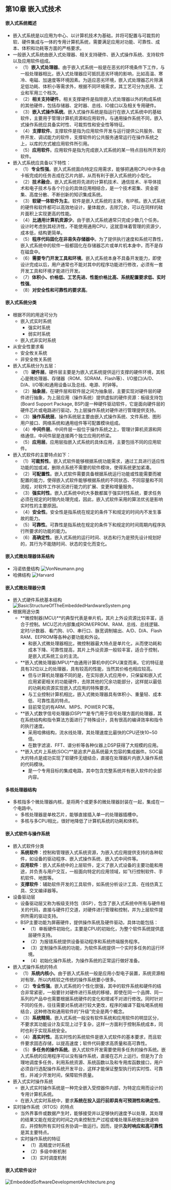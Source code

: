 ## 第10章 嵌入式技术
#### 嵌入式系统概述
- 嵌入式系统是以应用为中心、以计算机技术为基础，并将可配置与可裁剪的软、硬件集成与一体的专用计算机系统，需要满足应用对功能、可靠性、成本、体积和功耗等方面的严格要求。
- 一般嵌入式系统由嵌入式处理器、相关支持硬件、嵌入式操作系统、支持软件以及应用软件组成。
	- （1）**嵌入式处理器**。由于嵌入式系统一般是在恶劣的环境条件下工作，与一般处理器相比，嵌入式处理器应可抵抗恶劣环境的影响，比如高温、寒冷、电磁、加速度等环境因素。为适应恶劣环境，嵌入式处理器芯片除满足低功耗、体积小等需求外，根据不同环境需求，其工艺可分为民用、工业和军用三个档次。
	- （2）**相关支持硬件**。相关支撑硬件是指除嵌入式处理器以外的构成系统的其他硬件，包括存储器、定时器、总线、IO接口以及相关专用硬件。
	- （3）**嵌入式操作系统**。嵌入式操作系统是指运行在嵌入式系统中的基础软件，主要用于管理计算机资源和应用软件。与通用操作系统不同，嵌入式操作系统应具备实时性、可裁剪性和安全性等特征。
	- （4）**支撑软件**。支撑软件是指为应用软件开发与运行提供公共服务、软件开发、调试能力的软件，支撑软件的公共服务通常运行在操作系统之上，以库的方式被应用软件所引用。
	- （5）**应用软件**。应用软件是指为完成嵌入式系统的某一特点目标所开发的软件。
- 嵌入式系统应具备以下特性：
	- （1）**专业性强**。嵌入式系统面向特定应用需求，能够把通用CPU中许多由卡板完成的任务吉成在芯片内部，从而有利于嵌入式系统的小型化。
	- （2）**技术融合**。嵌入式系统将先进的计算机技术、通信技术、半导体技术和电子技术与各个行业的具体应用相结合，是一个技术密集、资金密集、高度分散、不断创新的知识集成系统。
	- （3）**软硬一体软件为主**。软件是嵌入式系统的主体，有IP核。嵌入式系统的硬件和软件都可以高效地设计，量体裁衣，去除冗余，可以在同样的硅片面积上实现更高的性能。
	- （4）**比通用计算机资源少**。由于嵌入式系统通常只完成少数几个任务。设计时考虑到其经济性，不能使用通用CPU，这就意味着管理的资源少，成本低，结构更简单。
	- （5）**程序代码固化在非易失存储器中**。为了提供执行速度和系统可靠性，嵌入式系统中的软件一般都固化在存储器芯片或单片机本身中，而不是存在磁盘中。
	- （6）**需要专门开发工具和环境**。嵌入式系统本身不具备开发能力，即使设计完成以后，用户通常也不能对其中的程序功能进行修改，必须有一套开发工具和环境才能进行开发。
	- （7）**体积小、价格低、工艺先进、性能价格比高、系统配置要求低、实时性强**。
	- （8）**对安全性和可靠性的要求高**。
#### 嵌入式系统分类
- 根据不同的用途可分为
	- 嵌入式实时系统
		- 强实时系统
		- 弱实时系统
	- 嵌入式非实时系统
- 从安全性要求看
	- 安全攸关系统
	- 非安全攸关系统
- 嵌入式系统分为五层：
	- （1）**硬件层**。硬件层主要是为嵌入式系统提供运行支撑的硬件环境，其核心是微处理器、存储器（ROM、SDRAM、Flash等）、I/O接口(A/D、D/A、I/O等)和通用设备以及总线、电源、时钟等。
	- （2）**抽象层**。在硬件层和软件层之间为抽象层，主要实现对硬件层的硬件进行抽象，为上层应用（操作系统）提供虚拟的硬件资源：板级支持包(Board Support Package, BSP)是一种硬件驱动软件，它是面向硬件层的硬件芯片或电路进行驱动，为上层操作系统对硬件进行管理提供支持。
	- （3）**操作系统层**。操作系统层主要由嵌入式操作系统、文件系统、图形用户接口、网络系统和通用组件等可配置模块组成。
	- （4）**中间件层**。中间件层一般位于操作系统之上，管理计算机资源和网络通信，中间件层是连接两个独立应用的桥梁。
	- （5）**应用层**。应用层指嵌入式系统的具体应用，主要包括不同的应用软件。
- 嵌入式软件的主要特点如下：
	- （1）**可裁剪性**。嵌入式软件能够根据系统功能需求，通过工具进行适应性功能的加或减，删除点系统不需要的软件模块，使得系统更加紧凑。
	- （2）**可配置性**。嵌入式软件需要具备根据系统运行功能或性能需要而被配置的能力，使得嵌入式软件能够根据系统的不同状态、不同容量和不同流程，对软件工作状况进行能力的扩展、变更和增量服务。
	- （3）**强实时性**。嵌入式系统中的大多数都属于强实时性系统，要求任务必须在规定的时限内处理完成，因此，嵌入式软件采用的算法优劣是影响实时性的主要原因。
	- （4）**安全性**。安全性是指系统在规定的条件下和规定的时间内不发生事故的能力。
	- （5）**可靠性**。可靠性是指系统在规定的条件下和规定的时间周期内程序执行所要求的功能的能力。
	- （6）**高确定性**。嵌入式系统的运行时间、状态和行为是预先设计规划好的，其行为不能随时间、状态的变化而变化。

#### 嵌入式微处理器体系结构
- 冯诺依曼结构
![VonNeumann.png](images/VonNeumann.png)
- 哈佛结构
![Harvard](images/Harvard.png)

#### 嵌入式微处理器分类
- 嵌入式硬件系统基本结构
![BasicStructureOfTheEmbeddedHardwareSystem.png](images/BasicStructureOfTheEmbeddedHardwareSystem.png)
- 根据用途分类
	- **微控制器(MCU)**的典型代表是单片机，其片上外设资源比较丰富，适合于控制。MCU芯片内部集成ROM/EPROM、RAM、总线、总线逻辑、定时/计数器、看门狗、I/O、串行口、脉宽调制输出、A/D、D/A、Flash RAM、EEPROM等各种必要功能和外设。
		- 和嵌入式微处理器相比，微控制器最大特点是单片化，从而使功耗和成本下降、可靠性提高，其片上外设资源一般较丰富，适合于控制，是嵌入式系统工业的主流。
	- **嵌入式微处理器(MPU)**由通用计算机中的CPU演变而来。它的特征是具有32位以上的处理器，具有较高的性能，当然其价格也相应较高。
		- 但与计算机处理器不同的是，在实际嵌入式应用中，只保留和嵌入式应用紧密相关的功能硬件，去除其他的冗余功能部分，这样就以最低的功耗和资源实现嵌入式应用的特殊要求。
		- 与工业控制计算机相比，嵌入式微处理器具有体积小、重量轻、成本低、可靠性高的特点。
		- 目前常见的有ARM、MIPS、POWER PC等。
	- **嵌入式数字信号处理器(DSP)**是专门用于信号处理方面的处理器，其在系统结构和指令算法方面进行了特殊设计，具有很高的编译效率和指令的执行速度。
		- 采用哈佛结构，流水线处理，其处理速度比最快的CPU还快10~50倍。
		- 在数字滤波、FFT、谱分析等各种仪器上DSP获得了大规模的应用。
	- **嵌入式片上系统(SOC)**是追求产品系统最大包容的集成器件。SOC最大的特点是成功实现了软硬件无缝结合，直接在处理器片内嵌入操作系统的代码模块。
		- 是一个专用目标的集成电路，其中包含完整系统并有嵌入软件的全部内容。
#### 多核处理器结构
- 多核指多个微处理器内核，是将两个或更多的微处理器封装在一起，集成在一个电路中。
	- 多核处理器是单枚芯片，能够直接插入单一的处理器插槽中。
	- 多核与多CPU相比，很好地降低了计算机系统的功耗和体积。

#### 嵌入式软件与操作系统
- 嵌入式软件分类
	- **系统软件**：控制和管理嵌入式系统资源，为嵌入式应用提供支持的各种软件，如设备的驱动程序、嵌入式操作系统、嵌入式中间件等。
	- **应用软件**：嵌入式系统中的上层软件，定义了嵌入式设备的主要功能和用途，并负责与用户交互，一般面向特定的应用领域，如飞行控制软件、手机软件、地图等。
	- **支撑软件**：辅助软件开发的工具软件，如系统分析设计工具、在线仿真工具、交叉编译器等。
- 设备驱动层
	- 设备驱动层又称为板级支持包（BSP），包含了嵌入式系统中所有与硬件相关的代码，直接与硬件打交道，对硬件进行管理和控制，并为上层软件提供所需的驱动支持。
	- BSP主要功能为屏蔽硬件，提供操作系统及硬件驱动，具体功能包括：
		- （1）单板硬件初始化，主要是CPU的初始化，为整个软件系统提供底层硬件支持。
		- （2）为报错系统提供设备驱动程序和系统终端服务程序。
		- （3）定制操作系统的功能，为软件系统提供一个实时多任务的运行环境。
		- （4）初始化操作系统，为操作系统的正常运行做好准备。
- 嵌入式操作系统的特点
	- （1）**系统内核小**。由于嵌入式系统一般是应用小型电子装置，系统资源相对有限，所以内核较之传统的操作系统要小很多。
	- （2）**专业性强**。嵌入式系统的个性化很强，其中的软件系统和硬件的结合非常紧密，一般要针对硬件进行系统的移植，即使在同一个品牌、同一系列的产品中也需要根据系统硬件的变化和增减不对进行修改。同时针对不同的任务，往往需要对系统进行较大更改，程序的编译下载吆喝系统相结合，这种修改和通用软件的“升级”完全是两个概念。
	- （3）**系统精简**。嵌入式系统一般没有软件系统和应用软件的明显区分，不要求其功能设计及实现上过于复杂，这样一方面利于控制系统成本，同时也利于实现系统安全。
	- （4）**高实时性**。高实时性的系统软件是嵌入式软件的基本要求，而且软件要求固态存储，以提高速度；软件代码要求高质量和高可靠性。
	- （5）**多任务的操作系统**。嵌入式软件开发需要使用多任务的操作系统。嵌入式系统的应用程序可以没有操作系统，直接在芯片上运行。但是为了合理地调度多任务，利用系统资源、系统函数以及和专用库函数接口，用户必须自行选配操作系统开发平台，这样才能保证整型执行的实时性、可靠性，并减少开发时间，保障软件质量。
- 嵌入式实时操作系统
	- 嵌入式实时操作系统是一种完全嵌入受控器件内部，为特定应用而设计的专用计算机系统。
	- 在嵌入式实时系统中，要求**系统在投入运行前即具有可预测性和确定性**。
- 实时操作系统（RTOS）的特点
	- 当外界事件或数据产生时，能够接受并以足够快的速度予以处理，其处理的结果又能在规定的时间之内来控制生产过程或堆处理系统做出快速响应，并控制所有实时任务协调一致运行。因而，提供**及时响应和高可靠性**是其主要特点。
	- 实时操作系统的特征
		- （1）高精度计时系统
		- （2）多级中断机制
		- （3）实时调度机制
#### 嵌入式软件设计
![EmbeddedSoftwareDevelopmentArchitecture.png](images/EmbeddedSoftwareDevelopmentArchitecture.png)